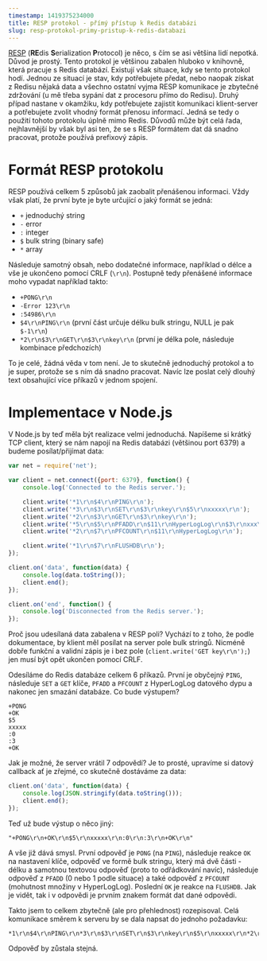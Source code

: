 ```yaml
---
timestamp: 1419375234000
title: RESP protokol - přímý přístup k Redis databázi
slug: resp-protokol-primy-pristup-k-redis-databazi
---
```

[RESP](http://redis.io/topics/protocol) (**RE**dis **S**erialization **P**rotocol) je něco, s čím se asi většina lidí nepotká. Důvod je prostý. Tento protokol je většinou zabalen hluboko v knihovně, která pracuje s Redis databází. Existují však situace, kdy se tento protokol hodí. Jednou ze situací je stav, kdy potřebujete předat, nebo naopak získat z Redisu nějaká data a všechno ostatní vyjma RESP komunikace je zbytečné zdržování (u mě třeba sypání dat z procesoru přímo do Redisu). Druhý případ nastane v okamžiku, kdy potřebujete zajistit komunikaci klient-server a potřebujete zvolit vhodný formát přenosu informací. Jedná se tedy o použití tohoto protokolu úplně mimo Redis. Důvodů může být celá řada, nejhlavnější by však byl asi ten, že se s RESP formátem dat dá snadno pracovat, protože používá prefixový zápis.

# Formát RESP protokolu

RESP používá celkem 5 způsobů jak zaobalit přenášenou informaci. Vždy však platí, že první byte je byte určující o jaký formát se jedná:

- `+` jednoduchý string
- `-` error
- `:` integer
- `$` bulk string (binary safe)
- `*` array

Následuje samotný obsah, nebo dodatečné informace, například o délce a vše je ukončeno pomocí CRLF (`\r\n`). Postupně tedy přenášené informace moho vypadat například takto:

- `+PONG\r\n`
- `-Error 123\r\n`
- `:54986\r\n`
- `$4\r\nPING\r\n` (první část určuje délku bulk stringu, NULL je pak `$-1\r\n`)
- `*2\r\n$3\r\nGET\r\n$3\r\nkey\r\n` (první je délka pole, následuje kombinace předchozích)

To je celé, žádná věda v tom není. Je to skutečně jednoduchý protokol a to je super, protože se s ním dá snadno pracovat. Navíc lze poslat celý dlouhý text obsahující více příkazů v jednom spojení.

# Implementace v Node.js

V Node.js by teď měla být realizace velmi jednoduchá. Napíšeme si krátký TCP client, který se nám napojí na Redis databázi (většinou port 6379) a budeme posílat/přijímat data:

```javascript
var net = require('net');

var client = net.connect({port: 6379}, function() {
	console.log('Connected to the Redis server.');

	client.write('*1\r\n$4\r\nPING\r\n');
	client.write('*3\r\n$3\r\nSET\r\n$3\r\nkey\r\n$5\r\nxxxxx\r\n');
	client.write('*2\r\n$3\r\nGET\r\n$3\r\nkey\r\n');
	client.write('*5\r\n$5\r\nPFADD\r\n$11\r\nHyperLogLog\r\n$3\r\nxxx\r\n$3\r\nyyy\r\n$3\r\nzzz\r\n');
	client.write('*2\r\n$7\r\nPFCOUNT\r\n$11\r\nHyperLogLog\r\n');

	client.write('*1\r\n$7\r\nFLUSHDB\r\n');
});

client.on('data', function(data) {
	console.log(data.toString());
	client.end();
});

client.on('end', function() {
	console.log('Disconnected from the Redis server.');
});
```

Proč jsou udesílaná data zabalena v RESP poli? Vychází to z toho, že podle dokumentace, by klient měl posílat na server pole bulk stringů. Nicméně dobře funkční a validní zápis je i bez pole (`client.write('GET key\r\n');`) jen musí být opět ukončen pomocí CRLF.

Odesíláme do Redis databáze celkem 6 příkazů. První je obyčejný `PING`, následuje `SET` a `GET` klíče, `PFADD` a `PFCOUNT` z HyperLogLog datového dypu a nakonec jen smazání databáze. Co bude výstupem?

```
+PONG
+OK
$5
xxxxx
:0
:3
+OK
```

Jak je možné, že server vrátil 7 odpovědí? Je to prosté, upravíme si datový callback ať je zřejmé, co skutečně dostáváme za data:

```javascript
client.on('data', function(data) {
	console.log(JSON.stringify(data.toString()));
	client.end();
});
```

Teď už bude výstup o něco jiný:

```
"+PONG\r\n+OK\r\n$5\r\nxxxxx\r\n:0\r\n:3\r\n+OK\r\n"
```

A vše již dává smysl. První odpověď je `PONG` (na `PING`), následuje reakce `OK` na nastavení klíče, odpověď ve formě bulk stringu, který má dvě části - délku a samotnou textovou odpověď (proto to odřádkování navíc), následuje odpověď z `PFADD` (0 nebo 1 podle situace) a také odpověď z `PFCOUNT` (mohutnost množiny v HyperLogLog). Poslední `OK` je reakce na `FLUSHDB`. Jak je vidět, tak i v odpovědi je prvním znakem formát dat dané odpovědi.

Takto jsem to celkem zbytečně (ale pro přehlednost) rozepisoval. Celá komunikace směrem k serveru by se dala napsat do jednoho požadavku:

```
*1\r\n$4\r\nPING\r\n*3\r\n$3\r\nSET\r\n$3\r\nkey\r\n$5\r\nxxxxx\r\n*2\r\n$3\r\nGET\r\n$3\r\nkey\r\n*5\r\n$5\r\nPFADD\r\n$11\r\nHyperLogLog\r\n$3\r\nxxx\r\n$3\r\nyyy\r\n$3\r\nzzz\r\n*2\r\n$7\r\nPFCOUNT\r\n$11\r\nHyperLogLog\r\n*1\r\n$7\r\nFLUSHDB\r\n
```

Odpověď by zůstala stejná.